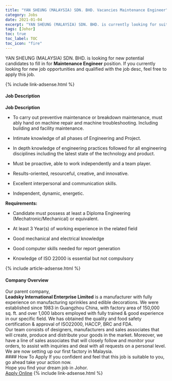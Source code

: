 ```yaml
---
title: "YAN SHEUNG (MALAYSIA) SDN. BHD. Vacancies Maintenance Engineer" 
category: Jobs 
date: 2021-01-04 
excerpt: "YAN SHEUNG (MALAYSIA) SDN. BHD. is currently looking for suitable person to fill in the Maintenance Engineer which positioned at Johor" 
tags: [Johor] 
toc: true 
toc_label: TOC 
toc_icon: "fire" 
--- 
```


<p>YAN SHEUNG (MALAYSIA) SDN. BHD. is looking for new potential candidates to fill in for <b>Maintenance Engineer</b> position. If you currently looking for new job opportunities and qualified with the job desc, feel free to apply this job.
</p>{% include link-adsense.html %} 
<div><div><div><h4>Job Description</h4></div></div><div><div><span><div><p><strong>Job Description</strong></p><ul><li>To carry out preventive maintenance or breakdown maintenance, must ably hand on machine repair and machine troubleshooting. Including building and facility maintenance.</li></ul><ul><li>Intimate knowledge of all phases of Engineering and Project.</li></ul><ul><li>In depth knowledge of engineering practices followed for all engineering disciplines including the latest state of the technology and product.</li></ul><ul><li>Must be proactive, able to work independently and a team player.</li></ul><ul><li>Results-oriented, resourceful, creative, and innovative.</li></ul><ul><li>Excellent interpersonal and communication skills.</li></ul><ul><li>Independent, dynamic, energetic.</li></ul><p><strong>Requirements:</strong></p><ul><li>Candidate must possess at least a Diploma Engineering (Mechatronic/Mechanical) or equivalent.</li></ul><ul><li>At least 3 Year(s) of working experience in the related field</li></ul><ul><li>Good mechanical and electrical knowledge</li></ul><ul><li>Good computer skills needed for report generation</li></ul><ul><li>Knowledge of ISO 22000 is essential but not compulsory</li></ul></div></span></div></div></div> 
{% include article-adsense.html %} 
<div><div><div><h4>Company Overview</h4></div></div><div><div><span><div><div>
<div>Our parent company,&#160;</div>
<div><strong>Leadsky International Enterprise Limited</strong>&#160;is a manufacturer with fully experience on manufacturing sprinkles and edible decorations. We were established since 1983 in Guangzhou China, with factory area of 150,000 sq. ft. and over 1,000 labors employed with fully trained &amp; good experience in our specific field. We has obtained the quality and food safety certification &amp; approval of ISO22000, HACCP, BRC and FDA.</div>
<div>Our team consists of designers, manufacturers and sales associates that will create, produce and distribute your goods in the market. Moreover, we have a line of sales associates that will closely follow and monitor your orders, to assist with inquiries and deal with all requests on a personal level.</div>
<div>We are now setting up our first factory in Malaysia.</div>
</div></div></span></div></div></div> 
#### How To Apply 
If you confident and feel that this job is suitable to you, go ahead take your action now. <br/> 
Hope you find your dream job in Johor. <br/> 
<a href="https://www.jobstreet.com.my/en/job/maintenance-engineer-4455096?jobId=jobstreet-my-job-4455096&sectionRank=23&token=0~014f37b6-0e45-4290-983e-01224b8c1d80&fr=SRP%20View%20In%20New%20Ta" class="btn btn--info" target="_blank" rel="nofollow noopenner">Apply Online</a> 
{% include link-adsense.html %} 